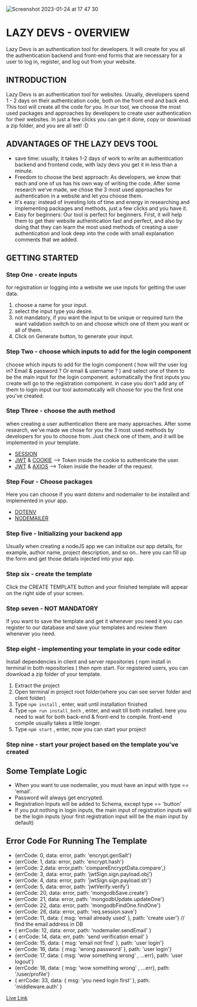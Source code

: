 ![Screenshot 2023-01-24 at 17 47 30](https://user-images.githubusercontent.com/93989404/214355378-39f9c979-f342-4b2d-bd07-09b1824c7f10.png)

# LAZY DEVS - OVERVIEW

Lazy Devs is an authentication tool for developers. It will create for you all the authentication backend and front-end forms that are necessary for a user to log in, register, and log out from your website.

## INTRODUCTION

Lazy Devs is an authentication tool for websites. Usually, developers spend 1 - 2 days on their authentication code, both on the front end and back end. This tool will create all the code for you. In our tool, we choose the most used packages and approaches by developers to create user authentication for their websites. In just a few clicks you can get it done, copy or download a zip folder, and you are all set! :D

## ADVANTAGES OF THE LAZY DEVS TOOL

- save time: usually, it takes 1-2 days of work to write an authentication backend and frontend code, with lazy devs you get it in less than a minute.
- Freedom to choose the best approach: As developers, we know that each and one of us has his own way of writing the code. After some research we’ve made, we chose the 3 most used approaches for authentication in a website and let you choose them.
- It's easy: instead of investing lots of time and energy in researching and implementing packages and methods, just a few clicks and you have it.
- Easy for beginners: Our tool is perfect for beginners. First, it will help them to get their website authentication fast and perfect, and also by doing that they can learn the most used methods of creating a user authentication and look deep into the code with small explanation comments that we added.

## GETTING STARTED
 
### Step One - create inputs

for registration or logging into a website we use inputs for getting the user data.

1. choose a name for your input.
2. select the input type you desire.
3. not mandatory, if you want the input to be unique or required turn the want validation switch to on and choose which one of them you want or all of them.
4. Click on Generate button, to generate your input.

### Step Two - choose which inputs to add for the login component

choose which inputs to add for the login component ( how will the user log in? Email & password ? Or email & username ? ) and select one of them to be the main input for the login component. automatically the first inputs you create will go to the registration component. in case you don't add any of them to login input our tool automatically will choose for you the first one you've created.

### Step Three - choose the auth method

when creating a user authentication there are many approaches. After some research, we've made we chose for you the 3 most used methods by developers for you to choose from. Just check one of them, and it will be implemented in your template.

- [SESSION](https://github.com/expressjs/session#readme)
- [JWT](https://jwt.io/introduction) & [COOKIE](https://github.com/jshttp/cookie) —> Token inside the cookie to authenticate the user.
- [JWT](https://jwt.io/introduction) & [AXIOS](https://axios-http.com/docs/intro) —> Token inside the header of the request.

### Step Four - Choose packages

Here you can choose if you want dotenv and nodemailer to be installed and implemented in your app.

- [DOTENV](https://www.npmjs.com/package/dotenv)
- [NODEMAILER](https://nodemailer.com/about/)

### Step five - Initializing your backend app

Usually when creating a nodeJS app we can initialize our app details, for example, author name, project description, and so on.. here you can fill up the form and get those details injected into your app.

### Step six - create the template

Click the CREATE TEMPLATE button and your finished template will appear on the right side of your screen.

### Step seven - NOT MANDATORY

If you want to save the template and get it whenever you need it you can register to our database and save your templates and review them whenever you need.

### Step eight - implementing your template in your code editor

Install dependencies in client and server repositories ( npm install in terminal in both repositories ) then npm start. For registered users, you can download a zip folder of your template.

1. Extract the project
2. Open terminal in project root folder(where you can see server folder and client folder)
3. Type ```npm install``` , enter, wait until installation finished
4. Type ```npm run install_both``` , enter, and wait till both installed. here you need to wait for both back-end & front-end to compile. front-end compile usually takes a little longer.
5. Type ```npm start``` , enter, now you can start your project

### Step nine - start your project based on the template you've created

## Some Template Logic

- When you want to use nodemailer, you must have an input with type == 'email'.
- Password will always get encrypted.
- Registration Inputs will be added to Schema, except type == 'button'
- If you put nothing in login inputs, the main input of registration inputs will be the login inputs (your first registration input will be the main input by default)

## Error Code For Running The Template

- {errCode: 0, data: error, path: 'encrypt.genSalt'}
- {errCode: 1, data: error, path: 'encrypt.hash'}
- {errCode: 2,data: error,path: 'compareEncryptData.compare',}
- {errCode: 3, data: error, path: 'jwtSign.sign.payload.obj'}
- {errCode: 4, data: error, path: 'jwtSign.sign.payload.str'}
- {errCode: 5, data: error, path: 'jwtVerify.verify'}
- {errCode: 20, data: error, path: 'mongodbSave.create'}
- {errCode: 21, data: error, path: 'mongodbUpdate.updateOne'}
- {errCode: 22, data: error, path: 'mongodbFindOne.findOne'}
- {errCode: 26, data: error, path: 'req.session.save'}
- {errCode: 11, data: { msg: 'email already used' }, path: 'create user'} // find the email address in DB
- { errCode: 12, data: error, path: 'nodemailer.sendEmail' }
- { errCode: 14, data: err, path: 'send verification email' }
- {errCode: 15, data: { msg: 'email not find' }, path: 'user login'}
- {errCode: 16, data: { msg: 'wrong password' }, path: 'user login'}
- {errCode: 17, data: { msg: 'wow something wrong' , ...err}, path: 'user logout'}
- {errCode: 18, data: { msg: 'wow something wrong' , ...err}, path: '/user/profile'}
- { errCode: 33, data: { msg: 'you need login first' }, path: 'middleware.auth' }

[Live Link](https://lazydevs.onrender.com/)
